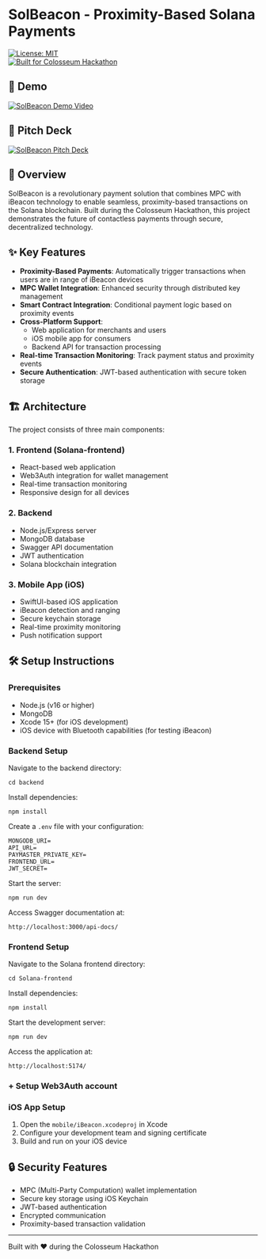# SolBeacon - Proximity-Based Solana Payments

[![License: MIT](https://img.shields.io/badge/License-MIT-yellow.svg)](https://opensource.org/licenses/MIT)  
[![Built for Colosseum Hackathon](https://img.shields.io/badge/Built%20for-Colosseum%20Hackathon-blue)](https://www.colosseum.org/breakout)

## 📱 Demo

[![SolBeacon Demo Video](https://img.shields.io/badge/Watch-Demo%20Video-red)](https://www.loom.com/share/fa54bfaaf445459482e935908177f8ec?sid=64f1adc2-edab-4e10-81e4-4c27f46308d1)

## 🎯 Pitch Deck

[![SolBeacon Pitch Deck](https://img.shields.io/badge/View-Pitch%20Deck-blue)](https://www.loom.com/share/df328e6354ca4f199dc361da8149bc7a?sid=17cfbf7f-bf8b-471a-987d-90e35479d771)

## 🚀 Overview

SolBeacon is a revolutionary payment solution that combines MPC with iBeacon technology to enable seamless, proximity-based transactions on the Solana blockchain. Built during the Colosseum Hackathon, this project demonstrates the future of contactless payments through secure, decentralized technology.

## ✨ Key Features

- **Proximity-Based Payments**: Automatically trigger transactions when users are in range of iBeacon devices
- **MPC Wallet Integration**: Enhanced security through distributed key management
- **Smart Contract Integration**: Conditional payment logic based on proximity events
- **Cross-Platform Support**:
  - Web application for merchants and users
  - iOS mobile app for consumers
  - Backend API for transaction processing
- **Real-time Transaction Monitoring**: Track payment status and proximity events
- **Secure Authentication**: JWT-based authentication with secure token storage

## 🏗️ Architecture

The project consists of three main components:

### 1\. Frontend (Solana-frontend)

- React-based web application
- Web3Auth integration for wallet management
- Real-time transaction monitoring
- Responsive design for all devices

### 2\. Backend

- Node.js/Express server
- MongoDB database
- Swagger API documentation
- JWT authentication
- Solana blockchain integration

### 3\. Mobile App (iOS)

- SwiftUI-based iOS application
- iBeacon detection and ranging
- Secure keychain storage
- Real-time proximity monitoring
- Push notification support

## 🛠️ Setup Instructions

### Prerequisites

- Node.js (v16 or higher)
- MongoDB
- Xcode 15+ (for iOS development)
- iOS device with Bluetooth capabilities (for testing iBeacon)

### Backend Setup

Navigate to the backend directory:

```
cd backend
```

Install dependencies:

```
npm install
```

Create a `.env` file with your configuration:

```
MONGODB_URI=
API_URL=
PAYMASTER_PRIVATE_KEY=
FRONTEND_URL=
JWT_SECRET=
```

Start the server:

```
npm run dev
```

Access Swagger documentation at:

```
http://localhost:3000/api-docs/
```

### Frontend Setup

Navigate to the Solana frontend directory:

```
cd Solana-frontend
```

Install dependencies:

```
npm install
```

Start the development server:

```
npm run dev
```

Access the application at:

```
http://localhost:5174/
```

### \+ Setup Web3Auth account

### iOS App Setup

1.  Open the `mobile/iBeacon.xcodeproj` in Xcode
2.  Configure your development team and signing certificate
3.  Build and run on your iOS device

## 🔒 Security Features

- MPC (Multi-Party Computation) wallet implementation
- Secure key storage using iOS Keychain
- JWT-based authentication
- Encrypted communication
- Proximity-based transaction validation

---

Built with ❤️ during the Colosseum Hackathon
